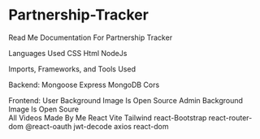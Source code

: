 # Partnership-Tracker
Read Me Documentation For Partnership Tracker

Languages Used
CSS
Html
NodeJs

Imports, Frameworks, and Tools Used 

Backend:
Mongoose
Express
MongoDB
Cors

Frontend:
User Background Image Is Open Source
Admin Background Image Is Open Soure\
All Videos Made By Me
React
Vite
Tailwind
react-Bootstrap
react-router-dom
@react-oauth
jwt-decode
axios
react-dom
